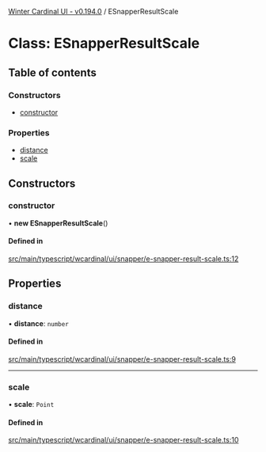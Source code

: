 [Winter Cardinal UI - v0.194.0](../index.md) / ESnapperResultScale

# Class: ESnapperResultScale

## Table of contents

### Constructors

- [constructor](ESnapperResultScale.md#constructor)

### Properties

- [distance](ESnapperResultScale.md#distance)
- [scale](ESnapperResultScale.md#scale)

## Constructors

### constructor

• **new ESnapperResultScale**()

#### Defined in

[src/main/typescript/wcardinal/ui/snapper/e-snapper-result-scale.ts:12](https://github.com/winter-cardinal/winter-cardinal-ui/blob/v0.194.0/src/main/typescript/wcardinal/ui/snapper/e-snapper-result-scale.ts#L12)

## Properties

### distance

• **distance**: `number`

#### Defined in

[src/main/typescript/wcardinal/ui/snapper/e-snapper-result-scale.ts:9](https://github.com/winter-cardinal/winter-cardinal-ui/blob/v0.194.0/src/main/typescript/wcardinal/ui/snapper/e-snapper-result-scale.ts#L9)

___

### scale

• **scale**: `Point`

#### Defined in

[src/main/typescript/wcardinal/ui/snapper/e-snapper-result-scale.ts:10](https://github.com/winter-cardinal/winter-cardinal-ui/blob/v0.194.0/src/main/typescript/wcardinal/ui/snapper/e-snapper-result-scale.ts#L10)
